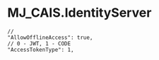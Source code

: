 # MJ_CAIS.IdentityServer
```
// 
"AllowOfflineAccess": true,
// 0 - JWT, 1 - CODE
"AccessTokenType": 1,
```
